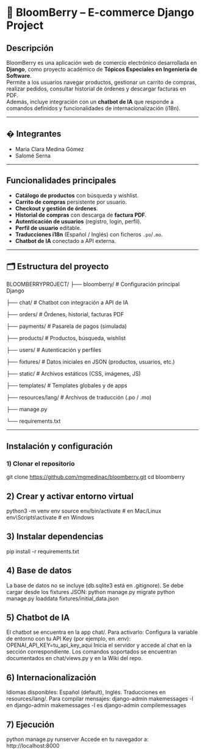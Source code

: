 # 🌸 BloomBerry – E-commerce Django Project

##  Descripción
BloomBerry es una aplicación web de comercio electrónico desarrollada en **Django**, como proyecto académico de **Tópicos Especiales en Ingeniería de Software**.  
Permite a los usuarios navegar productos, gestionar un carrito de compras, realizar pedidos, consultar historial de órdenes y descargar facturas en PDF.  
Además, incluye integración con un **chatbot de IA** que responde a comandos definidos y funcionalidades de internacionalización (i18n).

---

## � Integrantes
- Maria Clara Medina Gómez  
- Salomé Serna  

---

##  Funcionalidades principales
- **Catálogo de productos** con búsqueda y wishlist.  
- **Carrito de compras** persistente por usuario.  
- **Checkout y gestión de órdenes**.  
- **Historial de compras** con descarga de **factura PDF**.  
- **Autenticación de usuarios** (registro, login, perfil).  
- **Perfil de usuario** editable.  
- **Traducciones i18n** (Español / Inglés) con ficheros `.po`/`.mo`.  
- **Chatbot de IA** conectado a API externa.  

---

## 🗂️ Estructura del proyecto

BLOOMBERRYPROJECT/
├── bloomberry/ # Configuración principal Django

├── chat/ # Chatbot con integración a API de IA

├── orders/ # Órdenes, historial, facturas PDF

├── payments/ # Pasarela de pagos (simulada)

├── products/ # Productos, búsqueda, wishlist

├── users/ # Autenticación y perfiles

├── fixtures/ # Datos iniciales en JSON (productos, usuarios, etc.)

├── static/ # Archivos estáticos (CSS, imágenes, JS)

├── templates/ # Templates globales y de apps

├── resources/lang/ # Archivos de traducción (.po / .mo)

├── manage.py

└── requirements.txt



---


##  Instalación y configuración

### 1) Clonar el repositorio

git clone https://github.com/mgmedinac/bloomberry.git
cd bloomberry

## 2) Crear y activar entorno virtual
python3 -m venv env
source env/bin/activate   # en Mac/Linux
env\Scripts\activate      # en Windows

## 3) Instalar dependencias
pip install -r requirements.txt

## 4) Base de datos
La base de datos no se incluye (db.sqlite3 está en .gitignore).
Se debe cargar desde los fixtures JSON:
python manage.py migrate
python manage.py loaddata fixtures/initial_data.json


## 5) Chatbot de IA
El chatbot se encuentra en la app chat/.
Para activarlo:
Configura la variable de entorno con tu API Key (por ejemplo, en .env):
OPENAI_API_KEY=tu_api_key_aqui
Inicia el servidor y accede al chat en la sección correspondiente.
Los comandos soportados se encuentran documentados en chat/views.py y en la Wiki del repo.


## 6)  Internacionalización
Idiomas disponibles: Español (default), Inglés.
Traducciones en resources/lang/.
Para compilar mensajes:
django-admin makemessages -l en
django-admin makemessages -l es
django-admin compilemessages

## 7) Ejecución
python manage.py runserver
Accede en tu navegador a: http://localhost:8000

